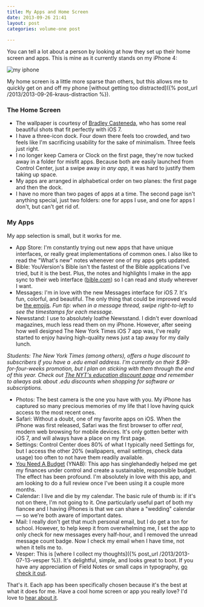 ```yaml
---
title: My Apps and Home Screen
date: 2013-09-26 21:41
layout: post
categories: volume-one post
 
---
```



You can tell a lot about a person by looking at how they set up their home screen and apps. This is mine as it currently stands on my iPhone 4:

![my iphone]({{site.domain}}/public/cargo/2013-09-home-screen.jpg)

My home screen is a little more sparse than others, but this allows me to quickly get on and off my phone [without getting too distracted]({% post_url /2013/2013-09-26-kraus-distraction %}).

### The Home Screen

- The wallpaper is courtesy of [Bradley Casteneda](http://www.twentyfivethree.com/wallpapers/), who has some real beautiful shots that fit perfectly with iOS 7.
- I have a three-icon dock. Four down there feels too crowded, and two feels like I'm sacrificing usability for the sake of minimalism. Three feels just right.
- I no longer keep Camera or Clock on the first page, they're now tucked away in a folder for misfit apps. Because both are easily launched from Control Center, just a swipe away _in any app_, it was hard to justify them taking up space.
- My apps are arranged in alphabetical order on two planes: the first page and then the dock.
- I have no more than two pages of apps at a time. The second page isn't anything special, just two folders: one for apps I use, and one for apps I don't, but can't get rid of.

### My Apps

My app selection is small, but it works for me.

- App Store: I'm constantly trying out new apps that have unique interfaces, or really great implementations of common ones. I also like to read the "What's new" notes whenever one of my apps gets updated.
- Bible: YouVersion's Bible isn't the fastest of the Bible applications I've tried, but it is the best. Plus, the notes and highlights I make in the app sync to their web interface ([bible.com](http://bible.com)) so I can read and study wherever I want.
- Messages: I'm in love with the new Messages interface for iOS 7. It's fun, colorful, and beautiful. The only thing that could be improved would be [the emojis](https://twitter.com/kyledreger/status/381219337534595072). _Fun tip: when in a message thread, swipe right-to-left to see the timestamps for each message._
- Newsstand: I use to absolutely loathe Newsstand. I didn't ever download magazines, much less read them on my iPhone. However, after seeing how well designed The New York Times iOS 7 app was, I've really started to enjoy having high-quality news just a tap away for my daily lunch.

_Students: The New York Times (among others), offers a huge discount to subscribers if you have a .edu email address. I'm currently on their $.99-for-four-weeks promotion, but I plan on sticking with them through the end of this year. Check out [The NYT's education discount page](http://homedelivery.nytimes.com/HDS/CMHome.do?mode=CMHome&CampaignCode=393W8) and remember to always ask about .edu discounts when shopping for software or subscriptions._

- Photos: The best camera is the one you have with you. My iPhone has captured so many precious memories of my life that I love having quick access to the most recent ones.
- Safari: Without a doubt, one of my favorite apps on iOS. When the iPhone was first released, Safari was the first browser to offer _real_, modern web browsing for mobile devices. It's only gotten better with iOS 7, and will always have a place on my first page.
- Settings: Control Center does 80% of what I typically need Settings for, but I access the other 20% (wallpapers, email settings, check data usage) too often to not have them readily available.
- [You Need A Budget](http://www.youneedabudget.com) (YNAB): This app has singlehandedly helped me get my finances under control and create a sustainable, responsible budget. The effect has been profound. I'm absolutely in love with this app, and am looking to do a full review once I've been using it a couple more months.
- Calendar: I live and die by my calendar. The basic rule of thumb is: if it's not on there, I'm not going to it. One particularly useful part of both my fiancee and I having iPhones is that we can share a "wedding" calendar &mdash; so we're both aware of important dates.
- Mail: I really don't get that much personal email, but I do get a ton for school. However, to help keep it from overwhelming me, I set the app to only check for new messages every half-hour, and I removed the unread message count badge. Now I check my email when I have time, not when it tells me to.
- Vesper: This is [where I collect my thoughts]({% post_url /2013/2013-07-13-vesper %}). It's delightful, simple, and looks great to boot. If you have any appreciation of Field Notes or small caps in typography, [go check it out](http://vesperapp.co).

That's it. Each app has been specifically chosen because it's the best at what it does for me. Have a cool home screen or app you really love? I'd love to [hear about it](mailto:comments@kyledreger.net).
